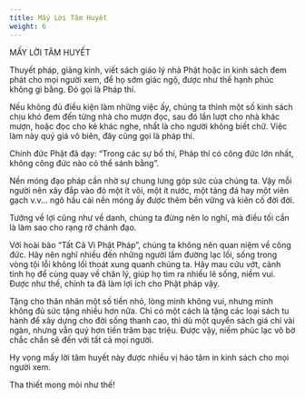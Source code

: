 ```yaml
---
title: Mấy Lời Tâm Huyết
weight: 6
---
```

MẤY LỜI TÂM HUYẾT

Thuyết pháp, giảng kinh, viết sách giáo lý nhà Phật hoặc in kinh sách đem phát cho mọi người xem, để họ sớm giác ngộ, được như thế hạnh phúc không gì bằng. Đó gọi là Pháp thí.

Nếu không đủ điều kiện làm những việc ấy, chúng ta thỉnh một số kinh sách chịu khó đem đến từng nhà cho mượn đọc, sau đó lần lượt cho nhà khác mượn, hoặc đọc cho kẻ khác nghe, nhất là cho người không biết chữ. Việc làm này quý giá vô biên, đây cũng gọi là pháp thí.

Chính đức Phật đã dạy: “Trong các sự bố thí, Pháp thí có công đức lớn nhất, không công đức nào có thể sánh bằng”.

Nền móng đạo pháp cần nhờ sự chung lưng góp sức của chúng ta. Vậy mỗi người nên xây đắp vào đó một ít vôi, một ít nước, một tảng đá hay một viên gạch v.v... ngõ hầu cái nền móng ấy được thêm bền vững và kiên cố đời đời.

Tưởng về lợi cũng như về danh, chúng ta đừng nên lo nghĩ, mà điều tối cần là làm sao cho rạng rỡ chánh đạo.

Với hoài bão “Tất Cả Vì Phật Pháp”, chúng ta không nên quan niệm về công đức. Hãy nên nghĩ nhiều đến những người lầm đường lạc lối, sống trong vòng tội lỗi không lối thoát xung quanh chúng ta. Hãy mau cứu vớt, cảnh tỉnh họ để cùng quay về chân lý, giúp họ tìm ra nhiều lẽ sống, niềm vui. Được như thế, chính ta đã làm lợi ích cho Phật pháp vậy.

Tặng cho thân nhân một số tiền nhỏ, lòng mình không vui, nhưng mình không đủ sức tặng nhiều hơn nữa. Chỉ có một cách là tặng các loại sách tu hành để xây dựng cho đời sống thanh cao, thì dù một quyển sách giá chỉ vài ngàn, nhưng vẫn quý hơn tiền trăm bạc triệu. Được vậy, niềm phúc lạc vô bờ chắc chắn sẽ đến với tất cả mọi người.

Hy vọng mấy lời tâm huyết này được nhiều vị hảo tâm in kinh sách cho mọi người xem.

Tha thiết mong mỏi như thế!